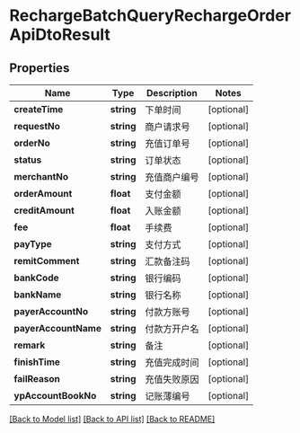 # RechargeBatchQueryRechargeOrderApiDtoResult

## Properties
Name | Type | Description | Notes
------------ | ------------- | ------------- | -------------
**createTime** | **string** | 下单时间 | [optional] 
**requestNo** | **string** | 商户请求号 | [optional] 
**orderNo** | **string** | 充值订单号 | [optional] 
**status** | **string** | 订单状态 | [optional] 
**merchantNo** | **string** | 充值商户编号 | [optional] 
**orderAmount** | **float** | 支付金额 | [optional] 
**creditAmount** | **float** | 入账金额 | [optional] 
**fee** | **float** | 手续费 | [optional] 
**payType** | **string** | 支付方式 | [optional] 
**remitComment** | **string** | 汇款备注码 | [optional] 
**bankCode** | **string** | 银行编码 | [optional] 
**bankName** | **string** | 银行名称 | [optional] 
**payerAccountNo** | **string** | 付款方账号 | [optional] 
**payerAccountName** | **string** | 付款方开户名 | [optional] 
**remark** | **string** | 备注 | [optional] 
**finishTime** | **string** | 充值完成时间 | [optional] 
**failReason** | **string** | 充值失败原因 | [optional] 
**ypAccountBookNo** | **string** | 记账薄编号 | [optional] 

[[Back to Model list]](../README.md#documentation-for-models) [[Back to API list]](../README.md#documentation-for-api-endpoints) [[Back to README]](../README.md)


